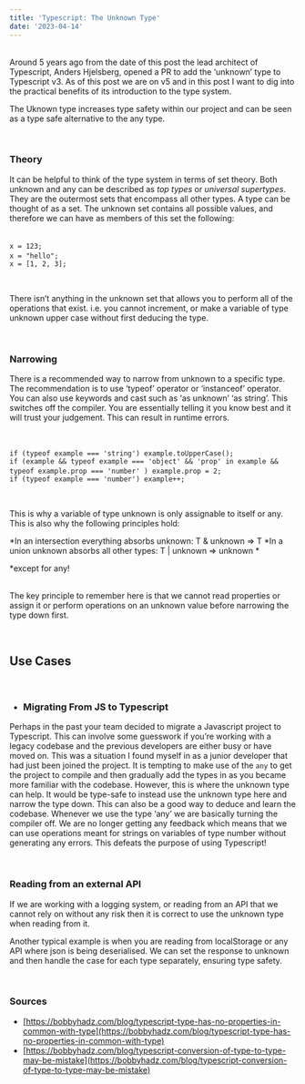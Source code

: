 ```yaml
---
title: 'Typescript: The Unknown Type'
date: '2023-04-14'
---
```


&nbsp;  
Around 5 years ago from the date of this post the lead architect of Typescript, Anders Hjelsberg, opened a PR to add the ‘unknown’ type to Typescript v3. As of this post we are on v5 and in this post I want to dig into the practical benefits of its introduction to the type system. 
&nbsp;  

The Uknown type increases type safety within our project and can be seen as a type safe alternative to the any type.

&nbsp;  
### **Theory**
It can be helpful to think of the type system in terms of set theory. Both unknown and any can be described as *top types* or *universal supertypes*.  
They are the outermost sets that encompass all other types. A type can be thought of as a set. The unknown set contains all possible values, and therefore we can have as members of this set the following:  

&nbsp;   
`x = 123;`
&nbsp;  
`x = "hello";`
&nbsp;  
`x = [1, 2, 3];`

&nbsp;  

There isn’t anything in the unknown set that allows you to perform all of the operations that exist. i.e. you cannot increment, or make a variable of type unknown upper case without first deducing the type.  

&nbsp; 

### **Narrowing**
There is a recommended way to narrow from unknown to a specific type. The recommendation is to use ‘typeof’ operator or ‘instanceof’ operator. You can also use keywords and cast such as ‘as unknown’ ‘as string’. This switches off the compiler. You are essentially telling it you know best and it will trust your judgement. This can result in runtime errors.  

&nbsp;  

`if (typeof example === 'string') example.toUpperCase();`
&nbsp;  
`if (example &&
  typeof example === 'object' &&
  'prop' in example &&
  typeof example.prop === 'number'
) example.prop = 2;`
&nbsp;  
`if (typeof example === 'number') example++;`  

&nbsp;  

This is why a variable of type unknown is only assignable to itself or any. This is also why the following principles hold:
&nbsp;  

*In an intersection everything absorbs unknown: T & unknown => T
*In a union unknown absorbs all other types: T | unknown => unknown *  

*except for any!  

&nbsp;  
The key principle to remember here is that we cannot read properties or assign it or perform operations on an unknown value before narrowing the type down first. 
  
&nbsp; 
## **Use Cases**
&nbsp;  
* ### **Migrating From JS to Typescript**
Perhaps in the past your team decided to migrate a Javascript project to Typescript. This can involve some guesswork if you’re working with a legacy codebase and the previous developers are either busy or have moved on. This was a situation I found myself in as a junior developer that had just been joined the project. It is tempting to make use of the `any` to get the project to compile and then gradually add the types in as you became more familiar with the codebase. However, this is where the unknown type can help. It would be type-safe to instead use the unknown type here and narrow the type down. This can also be a good way to deduce and learn the codebase. Whenever we use the type ‘any’ we are basically turning the compiler off. We are no longer getting any feedback which means that we can use operations meant for strings on variables of type number without generating any errors. This defeats the purpose of using Typescript!

&nbsp;  
### **Reading from an external API**
If we are working with a logging system, or reading from an API that we cannot rely on without any risk then it is correct to use the unknown type when reading from it.
 
Another typical example is when you are reading from localStorage or any API where json is being deserialised. We can set the response to unknown and then handle the case for each type separately, ensuring type safety. 

&nbsp;  
### **Sources**

* [https://bobbyhadz.com/blog/typescript-type-has-no-properties-in-common-with-type](https://bobbyhadz.com/blog/typescript-type-has-no-properties-in-common-with-type)
* [https://bobbyhadz.com/blog/typescript-conversion-of-type-to-type-may-be-mistake](https://bobbyhadz.com/blog/typescript-conversion-of-type-to-type-may-be-mistake)

